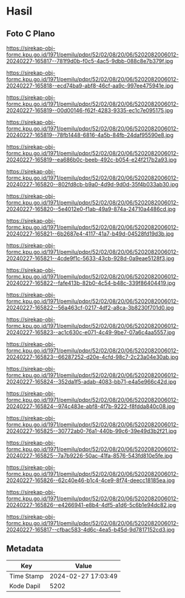 # Hasil

## Foto C Plano

https://sirekap-obj-formc.kpu.go.id/1971/pemilu/pdpr/52/02/08/20/06/5202082006012-20240227-165817--781f9d0b-f0c5-4ac5-9dbb-088c8e7b379f.jpg

https://sirekap-obj-formc.kpu.go.id/1971/pemilu/pdpr/52/02/08/20/06/5202082006012-20240227-165818--ecd74ba9-abf8-46cf-aa9c-997ee475941e.jpg

https://sirekap-obj-formc.kpu.go.id/1971/pemilu/pdpr/52/02/08/20/06/5202082006012-20240227-165819--00d00146-f62f-4283-9335-ec1c7e095175.jpg

https://sirekap-obj-formc.kpu.go.id/1971/pemilu/pdpr/52/02/08/20/06/5202082006012-20240227-165819--78fb1448-6816-4a5b-84fb-24daf95590e8.jpg

https://sirekap-obj-formc.kpu.go.id/1971/pemilu/pdpr/52/02/08/20/06/5202082006012-20240227-165819--ea686b0c-beeb-492c-b054-e24f217b2a93.jpg

https://sirekap-obj-formc.kpu.go.id/1971/pemilu/pdpr/52/02/08/20/06/5202082006012-20240227-165820--802fd8cb-b9a0-4d9d-9d0d-35f4b033ab30.jpg

https://sirekap-obj-formc.kpu.go.id/1971/pemilu/pdpr/52/02/08/20/06/5202082006012-20240227-165820--5e4012e0-f1ab-49a9-874a-24710a4486cd.jpg

https://sirekap-obj-formc.kpu.go.id/1971/pemilu/pdpr/52/02/08/20/06/5202082006012-20240227-165821--6b2687e4-4117-41a7-b49d-04528fd19d3b.jpg

https://sirekap-obj-formc.kpu.go.id/1971/pemilu/pdpr/52/02/08/20/06/5202082006012-20240227-165821--4cde9f1c-5633-43cb-928d-0a9eae5128f3.jpg

https://sirekap-obj-formc.kpu.go.id/1971/pemilu/pdpr/52/02/08/20/06/5202082006012-20240227-165822--fafe413b-82b0-4c54-b48c-339f86404419.jpg

https://sirekap-obj-formc.kpu.go.id/1971/pemilu/pdpr/52/02/08/20/06/5202082006012-20240227-165822--56a463cf-0217-4df2-a8ca-3b8230f701d0.jpg

https://sirekap-obj-formc.kpu.go.id/1971/pemilu/pdpr/52/02/08/20/06/5202082006012-20240227-165823--ac1c630c-e071-4c49-9be7-07a6c4aa5557.jpg

https://sirekap-obj-formc.kpu.go.id/1971/pemilu/pdpr/52/02/08/20/06/5202082006012-20240227-165823--66287252-d20e-4cfd-98c7-2c23a04e30ab.jpg

https://sirekap-obj-formc.kpu.go.id/1971/pemilu/pdpr/52/02/08/20/06/5202082006012-20240227-165824--352da1f5-adab-4083-bb71-e4a5e966c42d.jpg

https://sirekap-obj-formc.kpu.go.id/1971/pemilu/pdpr/52/02/08/20/06/5202082006012-20240227-165824--974c483e-abf8-4f7b-9222-f8fdda840c08.jpg

https://sirekap-obj-formc.kpu.go.id/1971/pemilu/pdpr/52/02/08/20/06/5202082006012-20240227-165825--30772ab0-76a1-440b-99c6-39e49d3b2f21.jpg

https://sirekap-obj-formc.kpu.go.id/1971/pemilu/pdpr/52/02/08/20/06/5202082006012-20240227-165825--7a7b9226-50ac-41fa-8576-543fd810e5fe.jpg

https://sirekap-obj-formc.kpu.go.id/1971/pemilu/pdpr/52/02/08/20/06/5202082006012-20240227-165826--62c40e46-b1c4-4ce9-8f74-deecc18185ea.jpg

https://sirekap-obj-formc.kpu.go.id/1971/pemilu/pdpr/52/02/08/20/06/5202082006012-20240227-165826--e4266941-e8b4-4df5-a1d6-5c6b1e94dc82.jpg

https://sirekap-obj-formc.kpu.go.id/1971/pemilu/pdpr/52/02/08/20/06/5202082006012-20240227-165817--cfbac583-4d6c-4ea5-b45d-9d7817152cd3.jpg


## Metadata

| Key        | Value               |
| ---------- | ------------------- |
| Time Stamp | 2024-02-27 17:03:49 |
| Kode Dapil | 5202                |



